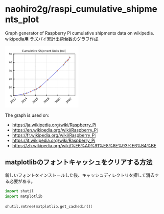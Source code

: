 # naohiro2g/raspi_cumulative_shipments_plot

Graph generator of Raspberry Pi cumulative shipments data on wikipedia.
wikipedia用 ラズパイ累計出荷台数のグラフ作成

<img src="./images/Raspberry Pi Cumulative Shipment Units.png" width="240">

The graph is used on:

- <https://ja.wikipedia.org/wiki/Raspberry_Pi>
- <https://en.wikipedia.org/wiki/Raspberry_Pi>
- <https://fr.wikipedia.org/wiki/Raspberry_Pi>
- <https://it.wikipedia.org/wiki/Raspberry_Pi>
- <https://zh.wikipedia.org/wiki/%E6%A0%91%E8%8E%93%E6%B4%BE>

## matplotlibのフォントキャッシュをクリアする方法

新しいフォントをインストールした後、キャッシュディレクトリを探して消去する必要がある。

```python
import shutil
import matplotlib

shutil.rmtree(matplotlib.get_cachedir())
```
